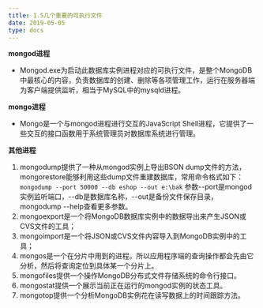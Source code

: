 ```yaml
---
title: 1.5几个重要的可执行文件
date: 2019-05-05
type: docs
---
```


**mongod进程**

- Mongod.exe为启动此数据库实例进程对应的可执行文件，是整个MongoDB中最核心的内容，负责数据库的创建、删除等各项管理工作，运行在服务器端为客户端提供监听，相当于MySQL中的mysqld进程。

**mongo进程**

- Mongo是一个与mongod进程进行交互的JavaScript Shell进程，它提供了一些交互的接口函数用于系统管理员对数据库系统进行管理。

**其他进程**

1. mongodump提供了一种从mongod实例上导出BSON dump文件的方法，mongorestore能够利用这些dump文件重建数据库，常用命令格式如下：
   `mongodump --port 50000 --db eshop --out e:\bak`
   参数--port是mongod实例监听端口，--db是数据库名称，--out是备份文件保存目录， mongodump --help查看更多参数。
2. mongoexport是一个将MongoDB数据库实例中的数据导出来产生JSON或CVS文件的工具；
3. mongoimport是一个将JSON或CVS文件内容导入到MongoDB实例中的工具；
4. mongos是一个在分片中用到的进程。所以应用程序端的查询操作都会先由它分析，然后将查询定位到具体某一个分片上。
5. mongofiles提供一个操作MongoDB分布式文件存储系统的命令行接口。
6. mongostat提供一个展示当前正在运行的mongod实例的状态工具。
7. mongotop提供一个分析MongoDB实例花在读写数据上的时间跟踪方法。

